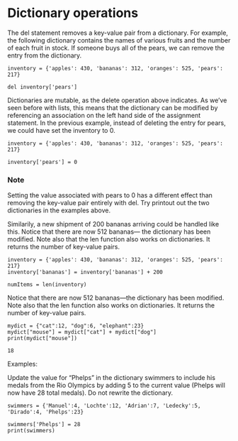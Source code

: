 # Dictionary operations

The del statement removes a key-value pair from a dictionary. For example, the following dictionary contains the names of various fruits and the number of each fruit in stock. If someone buys all of the pears, we can remove the entry from the dictionary.
```
inventory = {'apples': 430, 'bananas': 312, 'oranges': 525, 'pears': 217}
	
del inventory['pears']
```
Dictionaries are mutable, as the delete operation above indicates. As we’ve seen before with lists, this means that the dictionary can be modified by referencing an association on the left hand side of the assignment statement. In the previous example, instead of deleting the entry for pears, we could have set the inventory to 0.
```
inventory = {'apples': 430, 'bananas': 312, 'oranges': 525, 'pears': 217}

inventory['pears'] = 0
```

### Note
Setting the value associated with pears to 0 has a different effect than removing the key-value pair entirely with del. Try printout out the two dictionaries in the examples above.

Similarily, a new shipment of 200 bananas arriving could be handled like this. Notice that there are now 512 bananas— the dictionary has been modified. Note also that the len function also works on dictionaries. It returns the number of key-value pairs.
```
inventory = {'apples': 430, 'bananas': 312, 'oranges': 525, 'pears': 217}
inventory['bananas'] = inventory['bananas'] + 200
	
numItems = len(inventory)
```
Notice that there are now 512 bananas—the dictionary has been modified. Note also that the len function also works on dictionaries. It returns the number of key-value pairs.

```
mydict = {"cat":12, "dog":6, "elephant":23}
mydict["mouse"] = mydict["cat"] + mydict["dog"]
print(mydict["mouse"])

18
```

Examples:

Update the value for “Phelps” in the dictionary swimmers to include his medals from the Rio Olympics by adding 5 to the current value (Phelps will now have 28 total medals). Do not rewrite the dictionary.
```
swimmers = {'Manuel':4, 'Lochte':12, 'Adrian':7, 'Ledecky':5, 'Dirado':4, 'Phelps':23}

swimmers['Phelps'] = 28
print(swimmers)
```
